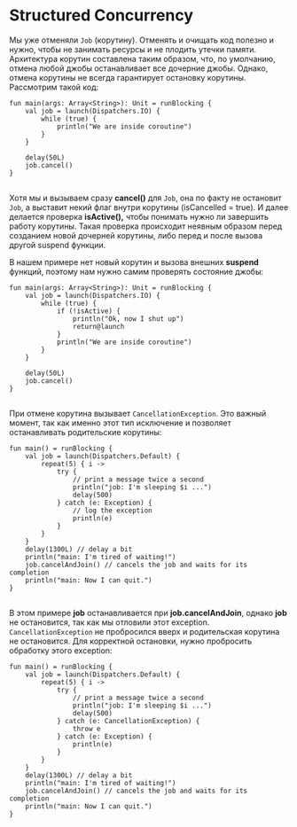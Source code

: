 # Structured Concurrency

Мы уже отменяли `Job` (корутину). Отменять и очищать код полезно и нужно, чтобы не занимать ресурсы и не плодить утечки памяти. Архитектура корутин составлена таким образом, что, по умолчанию, отмена любой джобы останавливает все дочерние джобы. Однако, отмена корутины не всегда гарантирует остановку корутины. Рассмотрим такой код:

```
fun main(args: Array<String>): Unit = runBlocking {
    val job = launch(Dispatchers.IO) {
        while (true) {
            println("We are inside coroutine")
        }
    }

    delay(50L)
    job.cancel()
}
```

![](data:image/gif;base64,R0lGODlhAQABAPABAP///wAAACH5BAEKAAAALAAAAAABAAEAAAICRAEAOw==)![](data:image/gif;base64,R0lGODlhAQABAPABAP///wAAACH5BAEKAAAALAAAAAABAAEAAAICRAEAOw== "Click and drag to move")

Хотя мы и вызываем сразу **cancel()** для `Job`, она по факту не остановит `Job`, а выставит некий флаг внутри корутины (isCancelled = true). И далее делается проверка **isActive(),** чтобы понимать нужно ли завершить работу корутины. Такая проверка происходит неявным образом перед созданием новой дочерней корутины, либо перед и после вызова другой suspend функции.

В нашем примере нет новый корутин и вызова внешних **suspend** функций, поэтому нам нужно самим проверять состояние джобы:

```
fun main(args: Array<String>): Unit = runBlocking {
    val job = launch(Dispatchers.IO) {
        while (true) {
            if (!isActive) {
                println("Ok, now I shut up")
                return@launch
            }
            println("We are inside coroutine")
        }
    }

    delay(50L)
    job.cancel()
}
```

![](data:image/gif;base64,R0lGODlhAQABAPABAP///wAAACH5BAEKAAAALAAAAAABAAEAAAICRAEAOw==)![](data:image/gif;base64,R0lGODlhAQABAPABAP///wAAACH5BAEKAAAALAAAAAABAAEAAAICRAEAOw== "Click and drag to move")

При отмене корутина вызывает `CancellationException`. Это важный момент, так как именно этот тип исключение и позволяет останавливать родительские корутины:

```
fun main() = runBlocking {
    val job = launch(Dispatchers.Default) {
        repeat(5) { i ->
            try {
                // print a message twice a second
                println("job: I'm sleeping $i ...")
                delay(500)
            } catch (e: Exception) {
                // log the exception
                println(e)
            }
        }
    }
    delay(1300L) // delay a bit
    println("main: I'm tired of waiting!")
    job.cancelAndJoin() // cancels the job and waits for its completion
    println("main: Now I can quit.")
}
```

![](data:image/gif;base64,R0lGODlhAQABAPABAP///wAAACH5BAEKAAAALAAAAAABAAEAAAICRAEAOw==)![](data:image/gif;base64,R0lGODlhAQABAPABAP///wAAACH5BAEKAAAALAAAAAABAAEAAAICRAEAOw== "Click and drag to move")

В этом примере **job** останавливается при **job.cancelAndJoin**, однако **job** не остановится, так как мы отловили этот exception. `CancellationException` не пробросился вверх и родительская корутина не остановится. Для корректной остановки, нужно пробросить обработку этого exception:

```
fun main() = runBlocking {
    val job = launch(Dispatchers.Default) {
        repeat(5) { i ->
            try {
                // print a message twice a second
                println("job: I'm sleeping $i ...")
                delay(500)
            } catch (e: CancellationException) {
                throw e
            } catch (e: Exception) {
                println(e)
            }
        }
    }
    delay(1300L) // delay a bit
    println("main: I'm tired of waiting!")
    job.cancelAndJoin() // cancels the job and waits for its completion
    println("main: Now I can quit.")
}
```

![](data:image/gif;base64,R0lGODlhAQABAPABAP///wAAACH5BAEKAAAALAAAAAABAAEAAAICRAEAOw==)![](data:image/gif;base64,R0lGODlhAQABAPABAP///wAAACH5BAEKAAAALAAAAAABAAEAAAICRAEAOw== "Click and drag to move")
